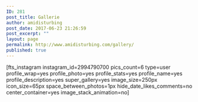 ```yaml
---
ID: 281
post_title: Gallerie
author: amidisturbing
post_date: 2017-06-23 21:26:59
post_excerpt: ""
layout: page
permalink: http://www.amidisturbing.com/gallery/
published: true
---
```

[fts_instagram instagram_id=2994790700 pics_count=6 type=user profile_wrap=yes profile_photo=yes profile_stats=yes profile_name=yes profile_description=yes super_gallery=yes image_size=250px icon_size=65px space_between_photos=1px hide_date_likes_comments=no center_container=yes image_stack_animation=no]